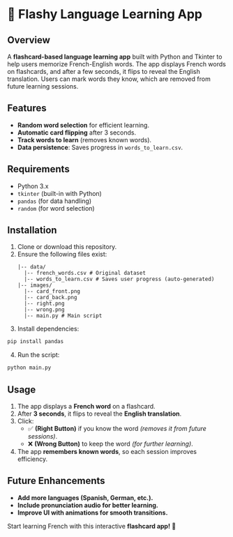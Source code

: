 # 📖 Flashy Language Learning App

## Overview
A **flashcard-based language learning app** built with Python and Tkinter to help users memorize French-English words. The app displays French words on flashcards, and after a few seconds, it flips to reveal the English translation. Users can mark words they know, which are removed from future learning sessions.

## Features
- **Random word selection** for efficient learning.
- **Automatic card flipping** after 3 seconds.
- **Track words to learn** (removes known words).
- **Data persistence**: Saves progress in `words_to_learn.csv`.

## Requirements
- Python 3.x
- `tkinter` (built-in with Python)
- `pandas` (for data handling)
- `random` (for word selection)

## Installation
1. Clone or download this repository.
2. Ensure the following files exist:
   ```
   |-- data/
     |-- french_words.csv # Original dataset
     |-- words_to_learn.csv # Saves user progress (auto-generated)
   |-- images/
     |-- card_front.png
     |-- card_back.png
     |-- right.png
     |-- wrong.png
     |-- main.py # Main script
   ```
3. Install dependencies:
```bash
pip install pandas
```
4. Run the script:
```bash
python main.py
```

## Usage

1. The app displays a **French word** on a flashcard.
2. After **3 seconds**, it flips to reveal the **English translation**.
3. Click:
   - ✅ **(Right Button)** if you know the word _(removes it from future sessions)_.
   - ❌ **(Wrong Button)** to keep the word _(for further learning)_.
4. The app **remembers known words**, so each session improves efficiency.


## Future Enhancements
- **Add more languages (Spanish, German, etc.).**
- **Include pronunciation audio for better learning.**
- **Improve UI with animations for smooth transitions.**

Start learning French with this interactive **flashcard app!** 📖

   
